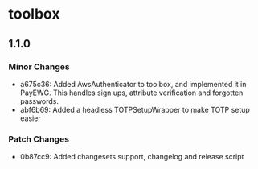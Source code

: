 # toolbox

## 1.1.0
### Minor Changes

- a675c36: Added AwsAuthenticator to toolbox, and implemented it in PayEWG. This handles sign ups, attribute verification and forgotten passwords.
- abf6b69: Added a headless TOTPSetupWrapper to make TOTP setup easier

### Patch Changes

- 0b87cc9: Added changesets support, changelog and release script
